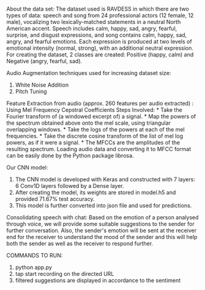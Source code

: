 About the data set:
The dataset used is RAVDESS in which there are two types of data: speech and song from 24 professional actors (12 female, 12 male), vocalizing two lexically-matched statements in a neutral North American accent. 
Speech includes calm, happy, sad, angry, fearful, surprise, and disgust expressions, and song contains calm, happy, sad, angry, and fearful emotions. 
Each expression is produced at two levels of emotional intensity (normal, strong), with an additional neutral expression. For creating the dataset, 2 classes are created: Positive (happy, calm) and Negative (angry, 
fearful, sad).
 
Audio Augmentation techniques used for increasing dataset size:
1. White Noise Addition
2. Pitch Tuning

Feature Extraction from audio (approx. 260 features per audio extracted) :
Using Mel Frequency Cepstral Coefficients
    Steps Involved:
    * Take the Fourier transform of (a windowed excerpt of) a signal.
    * Map the powers of the spectrum obtained above onto the mel scale, using triangular overlapping windows.
    * Take the logs of the powers at each of the mel frequencies.
    * Take the discrete cosine transform of the list of mel log powers, as if it were a signal.
    * The MFCCs are the amplitudes of the resulting spectrum.
Loading audio data and converting it to MFCC format can be easily done by the Python package librosa.

Our CNN model:
1. The CNN model is developed with Keras and constructed with 7 layers: 6 Conv1D layers followed by a Dense layer.
2. After creating the model, its weights are stored in model.h5 and provided 71.67% test accuracy.
3. This model is further converted into json file and used for predictions.

Consolidating speech with chat:
Based on the emotion of a person analysed through voice, we will provide some suitable suggestions to the sender for further conversation. Also, the sender's emotion will be sent at the receiver end
for the receiver to understand the mood of the sender and this will help both the sender as well as the receiver to respond further. 


COMMANDS TO RUN:
1. python app.py
2. tap start recording on the directed URL
3. filtered suggestions are displayed in accordance to the sentiment
